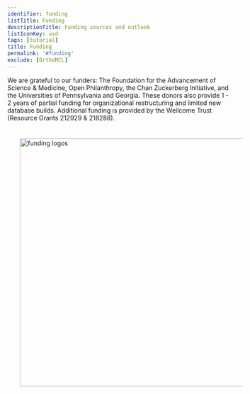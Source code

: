 ```yaml
---
identifier: funding
listTitle: Funding 
descriptionTitle: Funding sources and outlook
listIconKey: usd
tags: [tutorial]
title: Funding
permalink: '#funding'
exclude: [OrthoMCL]
---
```

<style>
p.indent {
    margin-left: 3em
}

</style>
<p>We are grateful to our funders: The Foundation for the Advancement of Science & Medicine, Open Philanthropy, the Chan Zuckerberg Initiative, and the Universities of Pennsylvania and Georgia. These donors also provide 1 - 2 years of partial funding for organizational restructuring and limited new database builds. Additional funding is provided by the Wellcome Trust (Resource Grants 212929 & 218288).</p><br>
<img style="width: 40em; margin-top: .5em; margin-left: 2em;" src="{{ "/assets/images/resources_tools/allfund.png" | absolute_url }}" alt="funding logos"/><br/>
